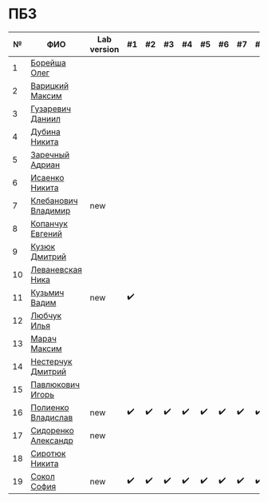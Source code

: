 # ПБЗ

| №   | ФИО                                                                     | Lab version|        #1        |        #2        |        #3        |        #4        |        #5        |       #6         |        #7        |        #8        |        #9        |        #10      |        #11       |
| --- | ----------------------------------------------------------------------- | ---------- | ---------------- | ---------------- | ---------------- | ---------------- | ---------------- | ---------------- | ---------------- | ---------------- | ---------------- | ---------------- | ---------------- |
| 1   | [Борейша Олег](https://github.com/orgs/brstu/people/psijikk)            |            |  |   |   |   |   |   |   |   |   |   |   |
| 2   | [Варицкий Максим](https://github.com/MaximVaritskiy)                    |            |  |   |   |   |   |   |   |   |   |   |   |
| 3   | [Гузаревич Даниил](https://github.com/orgs/brstu/people/lumonces)       |            |  |   |   |   |   |   |   |   |   |   |   |
| 4   | [Дубина Никита](https://github.com/AfiSix)                              |            |  |   |   |   |   |   |   |   |   |   |   |
| 5   | [Заречный Адриан](https://github.com/orgs/brstu/people/Adryian4ik)      |            |  |   |   |   |   |   |   |   |   |   |   |
| 6   | [Исаенко Никита](https://github.com/IsaenkoNikita)|                     |            |  |   |   |   |   |   |   |   |   |   |   |
| 7   | [Клебанович Владимир](https://github.com/KlebanovichVladimir)           |new         |  |   |   |   |   |   |   |   |   |   |   |
| 8   | [Копанчук Евгений](https://github.com/orgs/brstu/people/Corowka)        |            |  |   |   |   |   |   |   |   |   |   |   |
| 9   | [Кузюк Дмитрий](https://github.com/NeDoReAn)                            |            |  |   |   |   |   |   |   |   |   |   |   |
| 10  | [Леваневская Ника](https://github.com/orgs/brstu/people/neonchikCallMe) |            |  |   |   |   |   |   |   |   |   |   |   |
| 11  | [Кузьмич Вадим](https://github.com/orgs/brstu/people/vkn10)             |new         |:heavy_check_mark:|   |   |   |   |   |   |   |   |   |   |
| 12  | [Любчук Илья](https://github.com/snep1one)                              |            |  |   |   |   |   |   |   |   |   |   |   |
| 13  | [Марач Максим](https://github.com/orgs/brstu/people/MaximMarach)        |            |  |   |   |   |   |   |   |   |   |   |   |
| 14  | [Нестерчук Дмитрий](https://github.com/nesterchuk11)                    |            |  |   |   |   |   |   |   |   |   |   |   |
| 15  | [Павлюкович Игорь](https://github.com/orgs/brstu/people/Kre1kh)         |            |  |   |   |   |   |   |   |   |   |   |   |
| 16  | [Полиенко Владислав](https://github.com/TomiokaGiuy)                    |new         |:heavy_check_mark:|:heavy_check_mark:|:heavy_check_mark:|:heavy_check_mark:|:heavy_check_mark:|:heavy_check_mark:|:heavy_check_mark:|:heavy_check_mark:|:heavy_check_mark:|:heavy_check_mark:|:heavy_check_mark:|
| 17  | [Сидоренко Александр](https://github.com/6mashina)                      |new         |  |   |   |   |   |   |   |   |   |   |   |
| 18  | [Сиротюк Никита](https://github.com/orgs/brstu/people/SirnikSan)        |            |  |   |   |   |   |   |   |   |   |   |   |
| 19  | [Сокол София](https://github.com/DeAiVil)                               |new         |:heavy_check_mark:|:heavy_check_mark:|:heavy_check_mark:|:heavy_check_mark:|:heavy_check_mark:|:heavy_check_mark:|:heavy_check_mark:|:heavy_check_mark:|:heavy_check_mark:|:heavy_check_mark:|:heavy_check_mark:|

